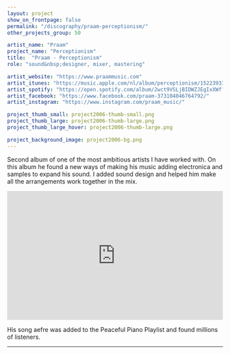 ```yaml
---
layout: project
show_on_frontpage: false
permalink: "/discography/praam-perceptionism/"
other_projects_group: 50

artist_name: "Praam"
project_name: "Perceptionism"
title:  "Praam - Perceptionism"
role: "sound&nbsp;designer, mixer, mastering"

artist_website: "https://www.praammusic.com"
artist_itunes: "https://music.apple.com/nl/album/perceptionism/1522393310?l=en"
artist_spotify: "https://open.spotify.com/album/2wct9VSLjBIDWZJEgIxXWf?si=emQvVhIFSLi-xRgdU9bYhA"
artist_facebook: "https://www.facebook.com/praam-373104046764792/"
artist_instagram: "https://www.instagram.com/praam_music/"

project_thumb_small: project2006-thumb-small.png
project_thumb_large: project2006-thumb-large.png
project_thumb_large_hover: project2006-thumb-large.png

project_background_image: project2006-bg.png
---
```


Second album of one of the most ambitious artists I have worked with. On this album he found a new ways of making his music adding electronica and samples to expand his sound. I added sound design and helped him make all the arrangements work together in the mix.

<iframe src="https://open.spotify.com/embed/album/2wct9VSLjBIDWZJEgIxXWf" width="100%" height="300" frameborder="0" allowtransparency="true" allow="encrypted-media"></iframe>

His song aefre was added to the Peaceful Piano Playlist and found millions of listeners. 

---


